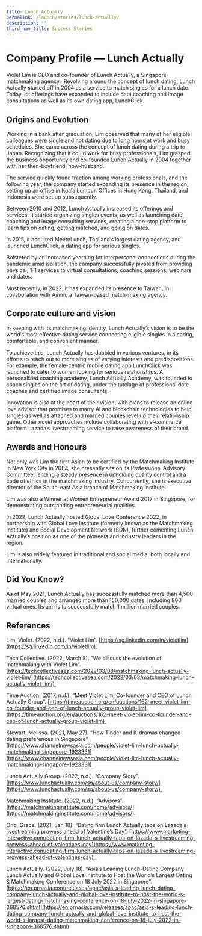 ```yaml
---
title: Lunch Actually
permalink: /launch/stories/lunch-actually/
description: ""
third_nav_title: Success Stories
---
```

# Company Profile — Lunch Actually 

Violet Lim is CEO and co-founder of Lunch Actually, a Singapore matchmaking agency.  Revolving around the concept of lunch dating, Lunch Actually started off in 2004 as a service to match singles for a lunch date. Today, its offerings have expanded to include date coaching and image consultations as well as its own dating app, LunchClick.  

## Origins and Evolution 

Working in a bank after graduation, Lim observed that many of her eligible colleagues were single and not dating due to long hours at work and busy schedules. She came across the concept of lunch dating during a trip to Japan. Recognizing that it could work for busy professionals, Lim grasped the business opportunity and co-founded Lunch Actually in 2004 together with her then-boyfriend, now-husband.  

The service quickly found traction among working professionals, and the following year, the company started expanding its presence in the region, setting up an office in Kuala Lumpur. Offices in Hong Kong, Thailand, and Indonesia were set up subsequently. 

Between 2010 and 2012, Lunch Actually increased its offerings and services. It started organizing singles events, as well as launching date coaching and image consulting services, creating a one-stop platform to learn tips on dating, getting matched, and going on dates.  

In 2015, it acquired MeetnLunch, Thailand’s largest dating agency, and launched LunchClick, a dating app for serious singles.  

Bolstered by an increased yearning for interpersonal connections during the pandemic amid isolation, the company successfully pivoted from providing physical, 1-1 services to virtual consultations, coaching sessions, webinars and dates.   

Most recently, in 2022, it has expanded its presence to Taiwan, in collaboration with Aimm, a Taiwan-based match-making agency.  

## Corporate culture and vision 

In keeping with its matchmaking identity, Lunch Actually’s vision is to be the world’s most effective dating service connecting eligible singles in a caring, comfortable, and convenient manner.  

To achieve this, Lunch Actually has dabbled in various ventures, in its efforts to reach out to more singles of varying interests and predispositions. For example, the female-centric mobile dating app LunchClick was launched to cater to women looking for serious relationships. A personalized coaching academy, Lunch Actually Academy, was founded to coach singles on the art of dating, under the tutelage of professional date coaches and certified image consultants.  

Innovation is also at the heart of their vision, with plans to release an online love advisor that promises to marry AI and blockchain technologies to help singles as well as attached and married couples level up their relationship game. Other novel approaches include collaborating with e\-commerce platform Lazada’s livestreaming service to raise awareness of their brand. 

## Awards and Honours 

Not only was Lim the first Asian to be certified by the Matchmaking Institute in New York City in 2004, she presently sits on its Professional Advisory Committee, lending a steady presence in upholding quality control and a code of ethics in the matchmaking industry. Concurrently, she is executive director of the South\-east Asia branch of Matchmaking Institute. 

Lim was also a Winner at Women Entrepreneur Award 2017 in Singapore, for demonstrating outstanding entrepreneurial qualities.  

In 2022, Lunch Actually hosted Global Love Conference 2022, in partnership with Global Love Institute (formerly known as the Matchmaking Institute) and Social Development Network (SDN), further cementing Lunch Actually’s position as one of the pioneers and industry leaders in the region.  

Lim is also widely featured in traditional and social media, both locally and internationally. 

## Did You Know? 

As of May 2021, Lunch Actually has successfully matched more than 4,500 married couples and arranged more than 150,000 dates, including 800 virtual ones. Its aim is to successfully match 1 million married couples.  
    

## References  

Lim, Violet. (2022, n.d.). “Violet Lim”. [https://sg.linkedin.com/in/violetlim](https://sg.linkedin.com/in/violetlim) 

Tech Collective. (2022, March 8). “We discuss the evolution of matchmaking with Violet Lim”. [https://techcollectivesea.com/2022/03/08/matchmaking-lunch-actually-violet-lim/](https://techcollectivesea.com/2022/03/08/matchmaking-lunch-actually-violet-lim/) 

Time Auction. (2017, n.d.). “Meet Violet Lim, Co-founder and CEO of Lunch Actually Group”. [https://timeauction.org/en/auctions/162-meet-violet-lim-co-founder-and-ceo-of-lunch-actually-group-violet-lim](https://timeauction.org/en/auctions/162-meet-violet-lim-co-founder-and-ceo-of-lunch-actually-group-violet-lim) 

Stewart, Melissa. (2021, May 27). “How Tinder and K-dramas changed dating preferences in Singapore” [https://www.channelnewsasia.com/people/violet-lim-lunch-actually-matchmaking-singapore-1923331](https://www.channelnewsasia.com/people/violet-lim-lunch-actually-matchmaking-singapore-1923331) 

Lunch Actually Group. (2022, n.d.). “Company Story”. [https://www.lunchactually.com/sg/about-us/company-story/](https://www.lunchactually.com/sg/about-us/company-story/) 

Matchmaking Institute. (2022, n.d.). “Advisors”. [https://matchmakinginstitute.com/home/advisors/](https://matchmakinginstitute.com/home/advisors/)  

Ong, Grace. (2021, Jan 18). “Dating firm Lunch Actually taps on Lazada’s livestreaming prowess ahead of Valentine’s Day”. [https://www.marketing-interactive.com/dating-firm-lunch-actually-taps-on-lazada-s-livestreaming-prowess-ahead-of-valentines-day](https://www.marketing-interactive.com/dating-firm-lunch-actually-taps-on-lazada-s-livestreaming-prowess-ahead-of-valentines-day)  

Lunch Actually. (2022, July 18). “Asia’s Leading Lunch-Dating Company Lunch Actually and Global Love Institute to Host the World’s Largest Dating & Matchmaking Conference on 18 July 2022 in Singapore”. [https://en.prnasia.com/releases/apac/asia-s-leading-lunch-dating-company-lunch-actually-and-global-love-institute-to-host-the-world-s-largest-dating-matchmaking-conference-on-18-july-2022-in-singapore-368576.shtml](https://en.prnasia.com/releases/apac/asia-s-leading-lunch-dating-company-lunch-actually-and-global-love-institute-to-host-the-world-s-largest-dating-matchmaking-conference-on-18-july-2022-in-singapore-368576.shtml)